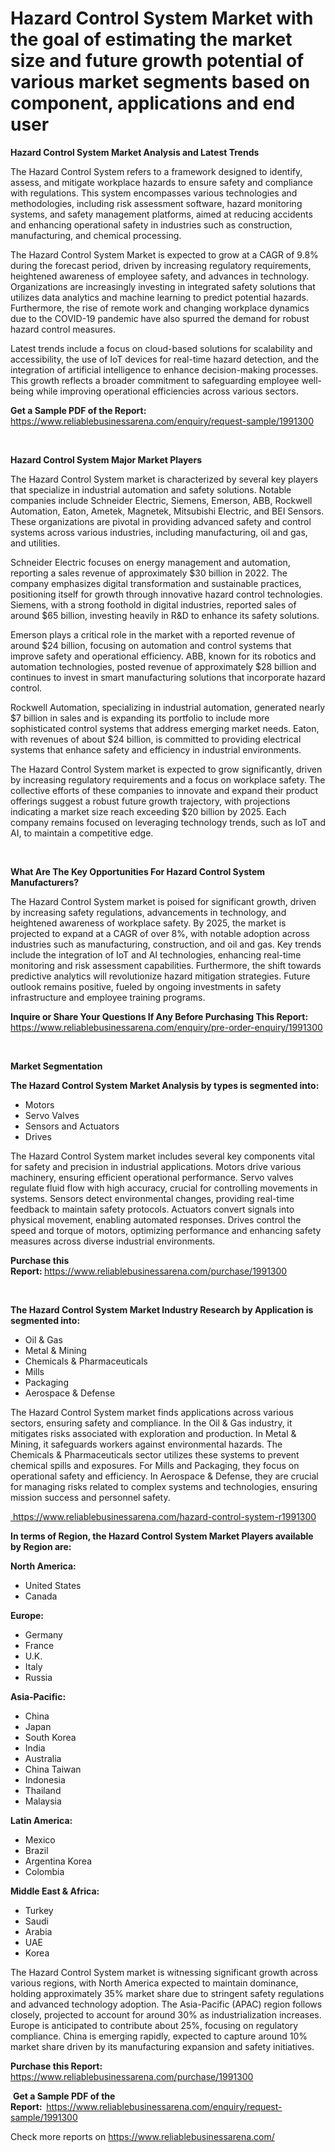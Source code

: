 <p><h1>Hazard Control System Market with the goal of estimating the market size and future growth potential of various market segments based on component, applications and end user</h1></p><p><strong>Hazard Control System Market Analysis and Latest Trends</strong></p>
<p><p>The Hazard Control System refers to a framework designed to identify, assess, and mitigate workplace hazards to ensure safety and compliance with regulations. This system encompasses various technologies and methodologies, including risk assessment software, hazard monitoring systems, and safety management platforms, aimed at reducing accidents and enhancing operational safety in industries such as construction, manufacturing, and chemical processing.</p><p>The Hazard Control System Market is expected to grow at a CAGR of 9.8% during the forecast period, driven by increasing regulatory requirements, heightened awareness of employee safety, and advances in technology. Organizations are increasingly investing in integrated safety solutions that utilizes data analytics and machine learning to predict potential hazards. Furthermore, the rise of remote work and changing workplace dynamics due to the COVID-19 pandemic have also spurred the demand for robust hazard control measures.</p><p>Latest trends include a focus on cloud-based solutions for scalability and accessibility, the use of IoT devices for real-time hazard detection, and the integration of artificial intelligence to enhance decision-making processes. This growth reflects a broader commitment to safeguarding employee well-being while improving operational efficiencies across various sectors.</p></p>
<p><strong>Get a Sample PDF of the Report:&nbsp;</strong> <a href="https://www.reliablebusinessarena.com/enquiry/request-sample/1991300?utm_campaign=3189&utm_medium=2&utm_source=Github&utm_content=ia&utm_term=08042025&utm_id=hazard-control-system">https://www.reliablebusinessarena.com/enquiry/request-sample/1991300</a></p>
<p>&nbsp;</p>
<p><strong>Hazard Control System Major Market Players</strong></p>
<p><p>The Hazard Control System market is characterized by several key players that specialize in industrial automation and safety solutions. Notable companies include Schneider Electric, Siemens, Emerson, ABB, Rockwell Automation, Eaton, Ametek, Magnetek, Mitsubishi Electric, and BEI Sensors. These organizations are pivotal in providing advanced safety and control systems across various industries, including manufacturing, oil and gas, and utilities.</p><p>Schneider Electric focuses on energy management and automation, reporting a sales revenue of approximately $30 billion in 2022. The company emphasizes digital transformation and sustainable practices, positioning itself for growth through innovative hazard control technologies. Siemens, with a strong foothold in digital industries, reported sales of around $65 billion, investing heavily in R&D to enhance its safety solutions.</p><p>Emerson plays a critical role in the market with a reported revenue of around $24 billion, focusing on automation and control systems that improve safety and operational efficiency. ABB, known for its robotics and automation technologies, posted revenue of approximately $28 billion and continues to invest in smart manufacturing solutions that incorporate hazard control.</p><p>Rockwell Automation, specializing in industrial automation, generated nearly $7 billion in sales and is expanding its portfolio to include more sophisticated control systems that address emerging market needs. Eaton, with revenues of about $24 billion, is committed to providing electrical systems that enhance safety and efficiency in industrial environments.</p><p>The Hazard Control System market is expected to grow significantly, driven by increasing regulatory requirements and a focus on workplace safety. The collective efforts of these companies to innovate and expand their product offerings suggest a robust future growth trajectory, with projections indicating a market size reach exceeding $20 billion by 2025. Each company remains focused on leveraging technology trends, such as IoT and AI, to maintain a competitive edge.</p></p>
<p>&nbsp;</p>
<p><strong>What Are The Key Opportunities For Hazard Control System Manufacturers?</strong></p>
<p><p>The Hazard Control System market is poised for significant growth, driven by increasing safety regulations, advancements in technology, and heightened awareness of workplace safety. By 2025, the market is projected to expand at a CAGR of over 8%, with notable adoption across industries such as manufacturing, construction, and oil and gas. Key trends include the integration of IoT and AI technologies, enhancing real-time monitoring and risk assessment capabilities. Furthermore, the shift towards predictive analytics will revolutionize hazard mitigation strategies. Future outlook remains positive, fueled by ongoing investments in safety infrastructure and employee training programs.</p></p>
<p><strong>Inquire or Share Your Questions If Any Before Purchasing This Report:</strong> <a href="https://www.reliablebusinessarena.com/enquiry/pre-order-enquiry/1991300?utm_campaign=3189&utm_medium=2&utm_source=Github&utm_content=ia&utm_term=08042025&utm_id=hazard-control-system">https://www.reliablebusinessarena.com/enquiry/pre-order-enquiry/1991300</a></p>
<p>&nbsp;</p>
<p><strong>Market Segmentation</strong></p>
<p><strong>The Hazard Control System Market Analysis by types is segmented into:</strong></p>
<p><ul><li>Motors</li><li>Servo Valves</li><li>Sensors and Actuators</li><li>Drives</li></ul></p>
<p><p>The Hazard Control System market includes several key components vital for safety and precision in industrial applications. Motors drive various machinery, ensuring efficient operational performance. Servo valves regulate fluid flow with high accuracy, crucial for controlling movements in systems. Sensors detect environmental changes, providing real-time feedback to maintain safety protocols. Actuators convert signals into physical movement, enabling automated responses. Drives control the speed and torque of motors, optimizing performance and enhancing safety measures across diverse industrial environments.</p></p>
<p><strong>Purchase this Report:&nbsp;</strong><a href="https://www.reliablebusinessarena.com/purchase/1991300?utm_campaign=3189&utm_medium=2&utm_source=Github&utm_content=ia&utm_term=08042025&utm_id=hazard-control-system">https://www.reliablebusinessarena.com/purchase/1991300</a></p>
<p>&nbsp;</p>
<p><strong>The Hazard Control System Market Industry Research by Application is segmented into:</strong></p>
<p><ul><li>Oil & Gas</li><li>Metal & Mining</li><li>Chemicals & Pharmaceuticals</li><li>Mills</li><li>Packaging</li><li>Aerospace & Defense</li></ul></p>
<p><p>The Hazard Control System market finds applications across various sectors, ensuring safety and compliance. In the Oil & Gas industry, it mitigates risks associated with exploration and production. In Metal & Mining, it safeguards workers against environmental hazards. The Chemicals & Pharmaceuticals sector utilizes these systems to prevent chemical spills and exposures. For Mills and Packaging, they focus on operational safety and efficiency. In Aerospace & Defense, they are crucial for managing risks related to complex systems and technologies, ensuring mission success and personnel safety.</p></p>
<p><a href="https://www.reliablebusinessarena.com/hazard-control-system-r1991300?utm_campaign=3189&utm_medium=2&utm_source=Github&utm_content=ia&utm_term=08042025&utm_id=hazard-control-system">&nbsp;https://www.reliablebusinessarena.com/hazard-control-system-r1991300</a></p>
<p><strong>In terms of Region, the Hazard Control System Market Players available by Region are:</strong></p>
<p>
    <p> <strong> North America: </strong>
        <ul>
            <li>United States</li>
            <li>Canada</li>
        </ul>
        </p> 
    <p> <strong> Europe: </strong>
        <ul>
            <li>Germany</li>
            <li>France</li>
            <li>U.K.</li>
            <li>Italy</li>
            <li>Russia</li>
        </ul>
        </p> 
    <p> <strong> Asia-Pacific: </strong>
        <ul>
            <li>China</li>
            <li>Japan</li>
            <li>South Korea</li>
            <li>India</li>
            <li>Australia</li>
            <li>China Taiwan</li>
            <li>Indonesia</li>
            <li>Thailand</li>
            <li>Malaysia</li>
        </ul>
        </p> 
    <p> <strong> Latin America: </strong>
        <ul>
            <li>Mexico</li>
            <li>Brazil</li>
            <li>Argentina Korea</li>
            <li>Colombia</li>
        </ul>
        </p> 
    <p> <strong> Middle East & Africa: </strong>
        <ul>
            <li>Turkey</li>
            <li>Saudi</li>
            <li>Arabia</li>
            <li>UAE</li>
            <li>Korea</li>
        </ul>
    </p>
    </p>
<p><p>The Hazard Control System market is witnessing significant growth across various regions, with North America expected to maintain dominance, holding approximately 35% market share due to stringent safety regulations and advanced technology adoption. The Asia-Pacific (APAC) region follows closely, projected to account for around 30% as industrialization increases. Europe is anticipated to contribute about 25%, focusing on regulatory compliance. China is emerging rapidly, expected to capture around 10% market share driven by its manufacturing expansion and safety initiatives.</p></p>
<p><strong>Purchase this Report: </strong><a href="https://www.reliablebusinessarena.com/purchase/1991300?utm_campaign=3189&utm_medium=2&utm_source=Github&utm_content=ia&utm_term=08042025&utm_id=hazard-control-system">https://www.reliablebusinessarena.com/purchase/1991300</a></p>
<p>&nbsp;<strong>Get a Sample PDF of the Report:&nbsp;&nbsp;</strong><a href="https://www.reliablebusinessarena.com/enquiry/request-sample/1991300?utm_campaign=3189&utm_medium=2&utm_source=Github&utm_content=ia&utm_term=08042025&utm_id=hazard-control-system">https://www.reliablebusinessarena.com/enquiry/request-sample/1991300</a></p>
<p><strong></strong></p>
<p>Check more reports on <a href="https://www.reliablebusinessarena.com/?utm_campaign=3189&utm_medium=2&utm_source=Github&utm_content=ia&utm_term=08042025&utm_id=hazard-control-system">https://www.reliablebusinessarena.com/</a></p>